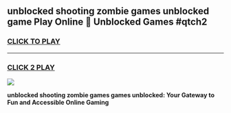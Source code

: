 
## unblocked shooting zombie games unblocked game Play Online 👋 Unblocked Games #qtch2
<h3>
<a href="https://premium.freeplayer.one?title=unblocked_shooting_zombie_games&ref=21F">CLICK TO PLAY</a></h3>
<hr>

<h3>
<a href="https://premium.freeplayer.one?title=unblocked_shooting_zombie_games&ref=21F">CLICK 2 PLAY</a>
  
</h3>

<a href="https://premium.freeplayer.one?title=unblocked_shooting_zombie_games&ref=21F/"><img src="https://clearcache.store/games.png"></a>


**unblocked shooting zombie games games unblocked: Your Gateway to Fun and Accessible Online Gaming**
